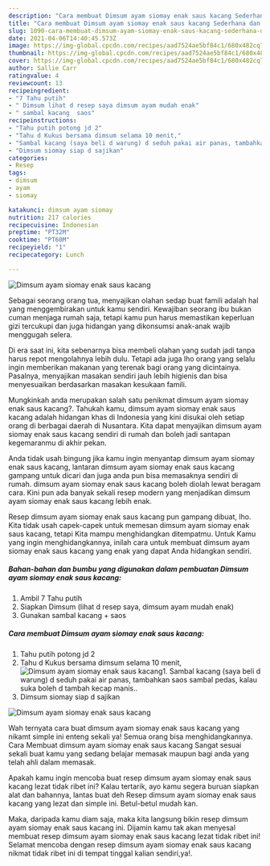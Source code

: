 ```yaml
---
description: "Cara membuat Dimsum ayam siomay enak saus kacang Sederhana dan Mudah Dibuat"
title: "Cara membuat Dimsum ayam siomay enak saus kacang Sederhana dan Mudah Dibuat"
slug: 1090-cara-membuat-dimsum-ayam-siomay-enak-saus-kacang-sederhana-dan-mudah-dibuat
date: 2021-04-06T14:40:45.573Z
image: https://img-global.cpcdn.com/recipes/aad7524ae5bf84c1/680x482cq70/dimsum-ayam-siomay-enak-saus-kacang-foto-resep-utama.jpg
thumbnail: https://img-global.cpcdn.com/recipes/aad7524ae5bf84c1/680x482cq70/dimsum-ayam-siomay-enak-saus-kacang-foto-resep-utama.jpg
cover: https://img-global.cpcdn.com/recipes/aad7524ae5bf84c1/680x482cq70/dimsum-ayam-siomay-enak-saus-kacang-foto-resep-utama.jpg
author: Sallie Carr
ratingvalue: 4
reviewcount: 13
recipeingredient:
- "7 Tahu putih"
- " Dimsum lihat d resep saya dimsum ayam mudah enak"
- " sambal kacang  saos"
recipeinstructions:
- "Tahu putih potong jd 2"
- "Tahu d Kukus bersama dimsum selama 10 menit,"
- "Sambal kacang (saya beli d warung) d seduh pakai air panas, tambahkan saos sambal pedas, kalau suka boleh d tambah kecap manis.."
- "Dimsum siomay siap d sajikan"
categories:
- Resep
tags:
- dimsum
- ayam
- siomay

katakunci: dimsum ayam siomay 
nutrition: 217 calories
recipecuisine: Indonesian
preptime: "PT32M"
cooktime: "PT60M"
recipeyield: "1"
recipecategory: Lunch

---
```



![Dimsum ayam siomay enak saus kacang](https://img-global.cpcdn.com/recipes/aad7524ae5bf84c1/680x482cq70/dimsum-ayam-siomay-enak-saus-kacang-foto-resep-utama.jpg)

Sebagai seorang orang tua, menyajikan olahan sedap buat famili adalah hal yang menggembirakan untuk kamu sendiri. Kewajiban seorang ibu bukan cuman menjaga rumah saja, tetapi kamu pun harus memastikan keperluan gizi tercukupi dan juga hidangan yang dikonsumsi anak-anak wajib menggugah selera.

Di era  saat ini, kita sebenarnya bisa membeli olahan yang sudah jadi tanpa harus repot mengolahnya lebih dulu. Tetapi ada juga lho orang yang selalu ingin memberikan makanan yang terenak bagi orang yang dicintainya. Pasalnya, menyajikan masakan sendiri jauh lebih higienis dan bisa menyesuaikan berdasarkan masakan kesukaan famili. 



Mungkinkah anda merupakan salah satu penikmat dimsum ayam siomay enak saus kacang?. Tahukah kamu, dimsum ayam siomay enak saus kacang adalah hidangan khas di Indonesia yang kini disukai oleh setiap orang di berbagai daerah di Nusantara. Kita dapat menyajikan dimsum ayam siomay enak saus kacang sendiri di rumah dan boleh jadi santapan kegemaranmu di akhir pekan.

Anda tidak usah bingung jika kamu ingin menyantap dimsum ayam siomay enak saus kacang, lantaran dimsum ayam siomay enak saus kacang gampang untuk dicari dan juga anda pun bisa memasaknya sendiri di rumah. dimsum ayam siomay enak saus kacang boleh diolah lewat beragam cara. Kini pun ada banyak sekali resep modern yang menjadikan dimsum ayam siomay enak saus kacang lebih enak.

Resep dimsum ayam siomay enak saus kacang pun gampang dibuat, lho. Kita tidak usah capek-capek untuk memesan dimsum ayam siomay enak saus kacang, tetapi Kita mampu menghidangkan ditempatmu. Untuk Kamu yang ingin menghidangkannya, inilah cara untuk membuat dimsum ayam siomay enak saus kacang yang enak yang dapat Anda hidangkan sendiri.

<!--inarticleads1-->

##### Bahan-bahan dan bumbu yang digunakan dalam pembuatan Dimsum ayam siomay enak saus kacang:

1. Ambil 7 Tahu putih
1. Siapkan  Dimsum (lihat d resep saya, dimsum ayam mudah enak)
1. Gunakan  sambal kacang + saos




<!--inarticleads2-->

##### Cara membuat Dimsum ayam siomay enak saus kacang:

1. Tahu putih potong jd 2
1. Tahu d Kukus bersama dimsum selama 10 menit,
<img src="https://img-global.cpcdn.com/steps/3d73b0dbc7e70121/160x128cq70/dimsum-ayam-siomay-enak-saus-kacang-langkah-memasak-2-foto.jpg" alt="Dimsum ayam siomay enak saus kacang">1. Sambal kacang (saya beli d warung) d seduh pakai air panas, tambahkan saos sambal pedas, kalau suka boleh d tambah kecap manis..
1. Dimsum siomay siap d sajikan
<img src="https://img-global.cpcdn.com/steps/b81cbbbd11823794/160x128cq70/dimsum-ayam-siomay-enak-saus-kacang-langkah-memasak-4-foto.jpg" alt="Dimsum ayam siomay enak saus kacang">



Wah ternyata cara buat dimsum ayam siomay enak saus kacang yang nikamt simple ini enteng sekali ya! Semua orang bisa menghidangkannya. Cara Membuat dimsum ayam siomay enak saus kacang Sangat sesuai sekali buat kamu yang sedang belajar memasak maupun bagi anda yang telah ahli dalam memasak.

Apakah kamu ingin mencoba buat resep dimsum ayam siomay enak saus kacang lezat tidak ribet ini? Kalau tertarik, ayo kamu segera buruan siapkan alat dan bahannya, lantas buat deh Resep dimsum ayam siomay enak saus kacang yang lezat dan simple ini. Betul-betul mudah kan. 

Maka, daripada kamu diam saja, maka kita langsung bikin resep dimsum ayam siomay enak saus kacang ini. Dijamin kamu tak akan menyesal membuat resep dimsum ayam siomay enak saus kacang lezat tidak ribet ini! Selamat mencoba dengan resep dimsum ayam siomay enak saus kacang nikmat tidak ribet ini di tempat tinggal kalian sendiri,ya!.

